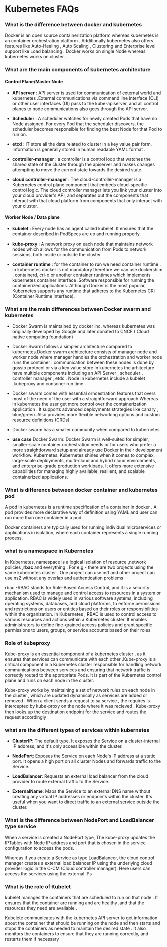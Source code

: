 # Kubernetes FAQs

### What is the difference between docker and kubernetes

Docker is an open source containerization platform whereas kubernetes is an container orchestration platform . Additionally kubernetes also offers features like Auto-Healing , Auto Scaling , Clustering and Enterprise level support like Load balancing . Docker works on single Node whereas kubernetes works on cluster .


### What are the main components of kubernetes architecture

#### Control Plane/Master Node 

- **API server** : API server is used for communication of external world and kubernetes .External communications via command line interface (CLI) or other user interfaces (UI) pass to the kube-apiserver, and all control planes to node communications also goes through the API server.

- **Scheduler** : A scheduler watches for newly created Pods that have no Node assigned. For every Pod that the scheduler discovers, the scheduler becomes responsible for finding the best Node for that Pod to run on. 

- **etcd** : IT store all the data related to cluster in a key value pair form. Information is generally stored in human readable YAML format .

- **controller-manager** : a controller is a control loop that watches the shared state of the cluster through the apiserver and makes changes attempting to move the current state towards the desired state.

- **cloud controller-manager** : The cloud-controller-manager is a Kubernetes control plane component that embeds cloud-specific control logic. The cloud controller manager lets you link your cluster into your cloud provider's API, and separates out the components that interact with that cloud platform from components that only interact with your cluster.


#### Worker Node / Data plane 

- **kubelet** : Every node has an agent called kubelet. It ensures that the container described in PodSpecs are up and running properly. 

- **kube-proxy** :  A network proxy on each node that maintains network nodes which allows for the communication from Pods to network sessions, both inside or outside the cluster

- **container runtime** : for the container to run we need container runtime . in kubernetes docker is not mandatory therefore we can use dockershim , containerd, cri-o or another container runtimes which implements kubernetes container interface .Software responsible for running the containerized applications. Although Docker is the most popular, Kubernetes supports any runtime that adheres to the Kubernetes CRI (Container Runtime Interface).


### What are the main differences between Docker swarm and kubernetes 

- Docker Swarm is maintained by docker inc. whereas kubernetes was originally developed by Google and later donated to CNCF ( Cloud native computing foundation) 

- Docker Swarm follows a simpler architecture compared to kubernetes.Docker swarm architecture consists of manager node and worker node where manager handles the orchestration and worker node runs the container . communication between these nodes is done by gossip protocol or via a key value store
In kubernetes the arhitecture have multiple components including an API Server , scheduler , controller manager , etdc . Node in kubernetes include a kubelet ,kubeproxy and container run time .

- Docker swarm comes with essential orhcestration features that overs most of the need of the user with a straightforward approach
Whereas in kubernetes the user get more control over the containerization application . It supports advanced deployments strategies like canary , blue/green .Also provides more flexible networking options and custom resource definitions (CRDs)

- Docker swarm has a smaller community when compared to kubernetes 

- **use case**
    Docker Swarm: Docker Swarm is well-suited for simpler, smaller-scale container orchestration needs or for users who prefer a more straightforward setup and already use Docker in their development workflow.
    Kubernetes: Kubernetes shines when it comes to complex, large-scale deployments, multi-cloud and hybrid cloud environments, and enterprise-grade production workloads. It offers more extensive capabilities for managing highly available, resilient, and scalable containerized applications.


### What is difference between docker container and kubernetes pod

A pod in kubernetes is a runtime specification of a container in docker . A pod provides more declarative way of definition using YAML and user can run more than one container in a pod

Docker containers are typically used for running individual microservices or applications in isolation, where each container represents a single running process.

### what is a namespace in Kubernetes

In Kubernetes, namespace is a logical isolation of resource ,network policies ,**rbac** and everything . For e.g.- there are two projects using the same kubernetes cluster . One project can use ns1 and other project can use ns2 without any overlap and authentication problems 

rbac -RBAC stands for Role-Based Access Control, and it is a security mechanism used to manage and control access to resources in a system or application. RBAC is widely used in various software systems, including operating systems, databases, and cloud platforms, to enforce permissions and restrictions on users or entities based on their roles or responsibilities within the organization.
In Kubernetes , RBAC is used to control access to various resources and actions within a Kubernetes cluster. It enables administrators to define fine-grained access policies and grant specific permissions to users, groups, or service accounts based on their roles


### Role of kubeproxy 

Kube-proxy is an essential component of a kubernetes cluster , as it ensures that services can communicate with each other .Kube-proxy is a critical component in a Kubernetes cluster responsible for handling network communications between services and ensuring that network traffic is correctly routed to the appropriate Pods. It is part of the Kubernetes control plane and runs on each node in the cluster.

Kube-proxy works by maintaining a  set of network rules on each node in the cluster , which are updated dynamically as services are added or removed . When a client sends a request to sa service  , the requires is intercepted by kube-proxy on the node where it was recieved . Kube-proxy then looks up the destination endpoint for the service and routes the request accordingly

### what are the different types of services within kubernetes

- **ClusterIP**: The default type. It exposes the Service on a cluster-internal IP address, and it's only accessible within the cluster.

- **NodePort**: Exposes the Service on each Node's IP address at a static port. It opens a high port on all cluster Nodes and forwards traffic to the Service.

- **LoadBalancer**: Requests an external load balancer from the cloud provider to route external traffic to the Service.

- **ExternalName**: Maps the Service to an external DNS name without creating any virtual IP addresses or endpoints within the cluster. It's useful when you want to direct traffic to an external service outside the cluster.


### What is the difference between NodePort and LoadBalancer type service

When a service is created a NodePort type, The kube-proxy updates the IPTables with Node IP address and port that is chosen in the service configuration to access the pods.

Whereas if you create a Service as type LoadBalancer, the cloud control manager creates a external load balancer IP using the underlying cloud provider logic in the C-CM (Cloud controller manager). Here users can access the services using the external IPs


### What is the role of Kubelet

kubelet manages the containers that are scheduled to run on that node . It ensures that the container are running and are healthy ,and that the resources they need are available .

Kubelete communicates with the kubernetes API server to get information about the container that should be running on the node and then starts and stops the containers as needed to maintain the desired state . It also monitors the containers to ensure that they are running correctly,  and restarts them if necessary